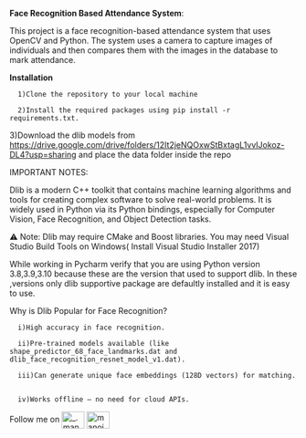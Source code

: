 **Face Recognition Based Attendance System**:


This project is a face recognition-based attendance system that uses OpenCV and Python. The system uses a camera to capture images of individuals and then compares them with the images in the database to mark attendance.

**Installation**

      1)Clone the repository to your local machine

      2)Install the required packages using pip install -r requirements.txt.

   3)Download the dlib models from https://drive.google.com/drive/folders/12It2jeNQOxwStBxtagL1vvIJokoz-DL4?usp=sharing and place the data folder inside the repo

IMPORTANT NOTES:

Dlib is a modern C++ toolkit that contains machine learning algorithms and tools for creating complex software to solve real-world problems.
It is widely used in Python via its Python bindings, especially for Computer Vision, Face Recognition, and Object Detection tasks.

⚠️ Note: Dlib may require CMake and Boost libraries. You may need Visual Studio Build Tools on Windows( Install Visual Studio Installer 2017)

 While working in Pycharm verify that you are using Python version 3.8,3.9,3.10 because these are the version that used to support dlib.
 In these ,versions only dlib supportive package are defaultly installed and it is easy to use.
 
 Why is Dlib Popular for Face Recognition?
 
      i)High accuracy in face recognition.

      ii)Pre-trained models available (like shape_predictor_68_face_landmarks.dat and dlib_face_recognition_resnet_model_v1.dat).

      iii)Can generate unique face embeddings (128D vectors) for matching.


      iv)Works offline — no need for cloud APIs.

Follow me on
<a href="https://instagram.com/_.manoj_.09_" target="blank"><img align="center" src="https://raw.githubusercontent.com/rahuldkjain/github-profile-readme-generator/master/src/images/icons/Social/instagram.svg" alt="_.manoj_.09_" height="30" width="40" /></a>
<a href="https://linkedin.com/in/manoj0902" target="blank"><img align="center" src="https://raw.githubusercontent.com/rahuldkjain/github-profile-readme-generator/master/src/images/icons/Social/linked-in-alt.svg" alt="manoj0902" height="30" width="40" /></a>
